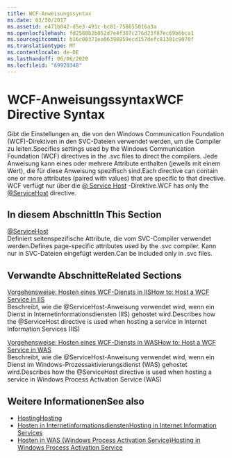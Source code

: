 ```yaml
---
title: WCF-Anweisungssyntax
ms.date: 03/30/2017
ms.assetid: e471b042-d5e3-491c-bc81-758655016a3a
ms.openlocfilehash: fd2580b2b052d7e4f387c276d23f87ec69b6bca1
ms.sourcegitcommit: b16c00371ea06398859ecd157defc81301c9070f
ms.translationtype: MT
ms.contentlocale: de-DE
ms.lasthandoff: 06/06/2020
ms.locfileid: "69920348"
---
```

# <a name="wcf-directive-syntax"></a><span data-ttu-id="14f35-102">WCF-Anweisungssyntax</span><span class="sxs-lookup"><span data-stu-id="14f35-102">WCF Directive Syntax</span></span>
<span data-ttu-id="14f35-103">Gibt die Einstellungen an, die von den Windows Communication Foundation (WCF)-Direktiven in den SVC-Dateien verwendet werden, um die Compiler zu leiten.</span><span class="sxs-lookup"><span data-stu-id="14f35-103">Specifies settings used by the Windows Communication Foundation (WCF) directives in the .svc files to direct the compilers.</span></span> <span data-ttu-id="14f35-104">Jede Anweisung kann eines oder mehrere Attribute enthalten (jeweils mit einem Wert), die für diese Anweisung spezifisch sind.</span><span class="sxs-lookup"><span data-stu-id="14f35-104">Each directive can contain one or more attributes (paired with values) that are specific to that directive.</span></span> <span data-ttu-id="14f35-105">WCF verfügt nur über die [ \@ Service Host](servicehost.md) -Direktive.</span><span class="sxs-lookup"><span data-stu-id="14f35-105">WCF has only the [\@ServiceHost](servicehost.md) directive.</span></span>  
  
## <a name="in-this-section"></a><span data-ttu-id="14f35-106">In diesem Abschnitt</span><span class="sxs-lookup"><span data-stu-id="14f35-106">In This Section</span></span>  
 [@ServiceHost](servicehost.md)  
 <span data-ttu-id="14f35-107">Definiert seitenspezifische Attribute, die vom SVC-Compiler verwendet werden.</span><span class="sxs-lookup"><span data-stu-id="14f35-107">Defines page-specific attributes used by the .svc compiler.</span></span> <span data-ttu-id="14f35-108">Kann nur in SVC-Dateien eingefügt werden.</span><span class="sxs-lookup"><span data-stu-id="14f35-108">Can be included only in .svc files.</span></span>  
  
## <a name="related-sections"></a><span data-ttu-id="14f35-109">Verwandte Abschnitte</span><span class="sxs-lookup"><span data-stu-id="14f35-109">Related Sections</span></span>  
 [<span data-ttu-id="14f35-110">Vorgehensweise: Hosten eines WCF-Diensts in IIS</span><span class="sxs-lookup"><span data-stu-id="14f35-110">How to: Host a WCF Service in IIS</span></span>](../../../wcf/feature-details/how-to-host-a-wcf-service-in-iis.md)  
 <span data-ttu-id="14f35-111">Beschreibt, wie die @ServiceHost-Anweisung verwendet wird, wenn ein Dienst in Internetinformationsdiensten (IIS) gehostet wird.</span><span class="sxs-lookup"><span data-stu-id="14f35-111">Describes how the @ServiceHost directive is used when hosting a service in Internet Information Services (IIS)</span></span>  
  
 [<span data-ttu-id="14f35-112">Vorgehensweise: Hosten eines WCF-Diensts in WAS</span><span class="sxs-lookup"><span data-stu-id="14f35-112">How to: Host a WCF Service in WAS</span></span>](../../../wcf/feature-details/how-to-host-a-wcf-service-in-was.md)  
 <span data-ttu-id="14f35-113">Beschreibt, wie die @ServiceHost-Anweisung verwendet wird, wenn ein Dienst im Windows-Prozessaktivierungsdienst (WAS) gehostet wird.</span><span class="sxs-lookup"><span data-stu-id="14f35-113">Describes how the @ServiceHost directive is used when hosting a service in Windows Process Activation Service (WAS)</span></span>  
  
## <a name="see-also"></a><span data-ttu-id="14f35-114">Weitere Informationen</span><span class="sxs-lookup"><span data-stu-id="14f35-114">See also</span></span>

- [<span data-ttu-id="14f35-115">Hosting</span><span class="sxs-lookup"><span data-stu-id="14f35-115">Hosting</span></span>](../../../wcf/feature-details/hosting.md)
- [<span data-ttu-id="14f35-116">Hosten in Internetinformationsdiensten</span><span class="sxs-lookup"><span data-stu-id="14f35-116">Hosting in Internet Information Services</span></span>](../../../wcf/feature-details/hosting-in-internet-information-services.md)
- [<span data-ttu-id="14f35-117">Hosten in WAS (Windows Process Activation Service)</span><span class="sxs-lookup"><span data-stu-id="14f35-117">Hosting in Windows Process Activation Service</span></span>](../../../wcf/feature-details/hosting-in-windows-process-activation-service.md)

